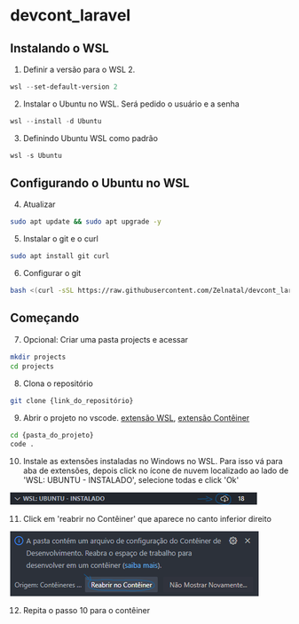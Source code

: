 # devcont_laravel
## Instalando o WSL

1. Definir a versão para o WSL 2.

```powershell
wsl --set-default-version 2
```

2. Instalar o Ubuntu no WSL. Será pedido o usuário e a senha

```powershell
wsl --install -d Ubuntu
```

3. Definindo Ubuntu WSL como padrão

```powershell
wsl -s Ubuntu
```
## Configurando o Ubuntu no WSL

4. Atualizar

```bash
sudo apt update && sudo apt upgrade -y
```

5. Instalar o git e o curl

```bash
sudo apt install git curl
```

6. Configurar o git

```bash
bash <(curl -sSL https://raw.githubusercontent.com/Zelnatal/devcont_laravel/main/configGit.sh)
```
## Começando

7. Opcional: Criar uma pasta projects e acessar

```bash
mkdir projects
cd projects
```

8. Clona o repositório

```bash
git clone {link_do_repositório}
```

9. Abrir o projeto no vscode. [extensão WSL](https://marketplace.visualstudio.com/items?itemName=ms-vscode-remote.remote-wsl), [extensão Contêiner](https://marketplace.visualstudio.com/items?itemName=ms-vscode-remote.remote-containers)

```bash
cd {pasta_do_projeto}
code .
```

10. Instale as extensões instaladas no Windows no WSL. Para isso vá para aba de extensões, depois click no ícone de nuvem localizado ao lado de 'WSL: UBUNTU - INSTALADO', selecione todas e click 'Ok'

![Imagem mostrando o ícone de nuvem](/img/nuvem.png)

11. Click em 'reabrir no Contêiner' que aparece no canto inferior direito

![Imagem da janela de reabrir Contêiner](/img/reabrir_container.png)

12. Repita o passo 10 para o contêiner